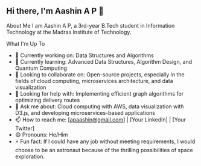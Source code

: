 ## Hi there, I'm Aashin A P 👋
About Me
I am Aashin A P, a 3rd-year B.Tech student in Information Technology at the Madras Institute of Technology.

What I'm Up To
- 🔭 Currently working on: Data Structures and Algorithms
- 🌱 Currently learning: Advanced Data Structures, Algorithm Design, and Quantum Computing
- 👯 Looking to collaborate on: Open-source projects, especially in the fields of cloud computing, microservices architecture, and data visualization
- 🤔 Looking for help with: Implementing efficient graph algorithms for optimizing delivery routes
- 💬 Ask me about: Cloud computing with AWS, data visualization with D3.js, and developing microservices-based applications
- 📫 How to reach me: [apaashin@gmail.com] | [Your LinkedIn] | [Your Twitter]
- 😄 Pronouns: He/Him
- ⚡ Fun fact: If I could have any job without meeting requirements, I would choose to be an astronaut because of the thrilling possibilities of space exploration.
